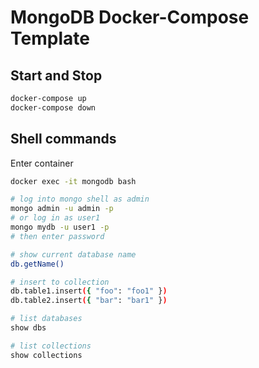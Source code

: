 # MongoDB Docker-Compose Template

## Start and Stop

```sh
docker-compose up
docker-compose down
```

## Shell commands

Enter container

```sh
docker exec -it mongodb bash
```

```sh
# log into mongo shell as admin
mongo admin -u admin -p
# or log in as user1
mongo mydb -u user1 -p
# then enter password

# show current database name
db.getName()

# insert to collection
db.table1.insert({ "foo": "foo1" })
db.table2.insert({ "bar": "bar1" })

# list databases
show dbs

# list collections
show collections
```
